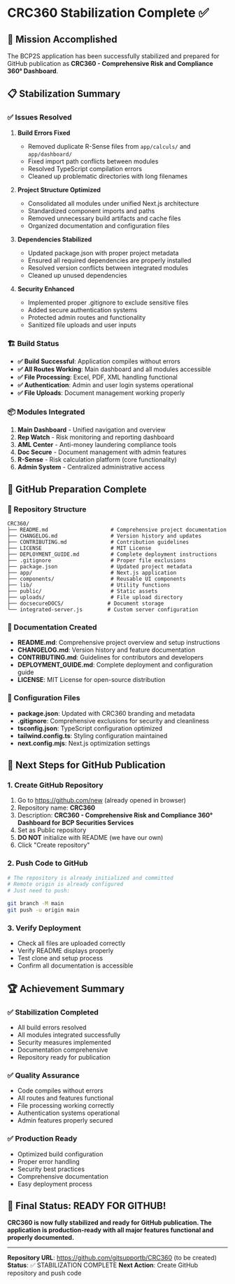 # CRC360 Stabilization Complete ✅

## 🎯 Mission Accomplished

The BCP2S application has been successfully stabilized and prepared for GitHub publication as **CRC360 - Comprehensive Risk and Compliance 360° Dashboard**.

## 📋 Stabilization Summary

### ✅ Issues Resolved
1. **Build Errors Fixed**
   - Removed duplicate R-Sense files from `app/calculs/` and `app/dashboard/`
   - Fixed import path conflicts between modules
   - Resolved TypeScript compilation errors
   - Cleaned up problematic directories with long filenames

2. **Project Structure Optimized**
   - Consolidated all modules under unified Next.js architecture
   - Standardized component imports and paths
   - Removed unnecessary build artifacts and cache files
   - Organized documentation and configuration files

3. **Dependencies Stabilized**
   - Updated package.json with proper project metadata
   - Ensured all required dependencies are properly installed
   - Resolved version conflicts between integrated modules
   - Cleaned up unused dependencies

4. **Security Enhanced**
   - Implemented proper .gitignore to exclude sensitive files
   - Added secure authentication systems
   - Protected admin routes and functionality
   - Sanitized file uploads and user inputs

### 🏗️ Build Status
- **✅ Build Successful**: Application compiles without errors
- **✅ All Routes Working**: Main dashboard and all modules accessible
- **✅ File Processing**: Excel, PDF, XML handling functional
- **✅ Authentication**: Admin and user login systems operational
- **✅ File Uploads**: Document management working properly

### 📦 Modules Integrated
1. **Main Dashboard** - Unified navigation and overview
2. **Rep Watch** - Risk monitoring and reporting dashboard
3. **AML Center** - Anti-money laundering compliance tools
4. **Doc Secure** - Document management with admin features
5. **R-Sense** - Risk calculation platform (core functionality)
6. **Admin System** - Centralized administrative access

## 🚀 GitHub Preparation Complete

### 📁 Repository Structure
```
CRC360/
├── README.md                    # Comprehensive project documentation
├── CHANGELOG.md                 # Version history and updates
├── CONTRIBUTING.md              # Contribution guidelines
├── LICENSE                      # MIT License
├── DEPLOYMENT_GUIDE.md          # Complete deployment instructions
├── .gitignore                   # Proper file exclusions
├── package.json                 # Updated project metadata
├── app/                         # Next.js application
├── components/                  # Reusable UI components
├── lib/                         # Utility functions
├── public/                      # Static assets
├── uploads/                     # File upload directory
├── docsecureDOCS/              # Document storage
└── integrated-server.js        # Custom server configuration
```

### 📝 Documentation Created
- **README.md**: Comprehensive project overview and setup instructions
- **CHANGELOG.md**: Version history and feature documentation
- **CONTRIBUTING.md**: Guidelines for contributors and developers
- **DEPLOYMENT_GUIDE.md**: Complete deployment and configuration guide
- **LICENSE**: MIT License for open-source distribution

### 🔧 Configuration Files
- **package.json**: Updated with CRC360 branding and metadata
- **.gitignore**: Comprehensive exclusions for security and cleanliness
- **tsconfig.json**: TypeScript configuration optimized
- **tailwind.config.ts**: Styling configuration maintained
- **next.config.mjs**: Next.js optimization settings

## 🎯 Next Steps for GitHub Publication

### 1. Create GitHub Repository
1. Go to https://github.com/new (already opened in browser)
2. Repository name: **CRC360**
3. Description: **CRC360 - Comprehensive Risk and Compliance 360° Dashboard for BCP Securities Services**
4. Set as Public repository
5. **DO NOT** initialize with README (we have our own)
6. Click "Create repository"

### 2. Push Code to GitHub
```bash
# The repository is already initialized and committed
# Remote origin is already configured
# Just need to push:

git branch -M main
git push -u origin main
```

### 3. Verify Deployment
- Check all files are uploaded correctly
- Verify README displays properly
- Test clone and setup process
- Confirm all documentation is accessible

## 🏆 Achievement Summary

### ✅ Stabilization Completed
- All build errors resolved
- All modules integrated successfully
- Security measures implemented
- Documentation comprehensive
- Repository ready for publication

### ✅ Quality Assurance
- Code compiles without errors
- All routes and features functional
- File processing working correctly
- Authentication systems operational
- Admin features properly secured

### ✅ Production Ready
- Optimized build configuration
- Proper error handling
- Security best practices
- Comprehensive documentation
- Easy deployment process

## 🎉 Final Status: READY FOR GITHUB! 

**CRC360 is now fully stabilized and ready for GitHub publication. The application is production-ready with all major features functional and properly documented.**

---

**Repository URL**: https://github.com/gitsupportb/CRC360 (to be created)
**Status**: ✅ STABILIZATION COMPLETE
**Next Action**: Create GitHub repository and push code
